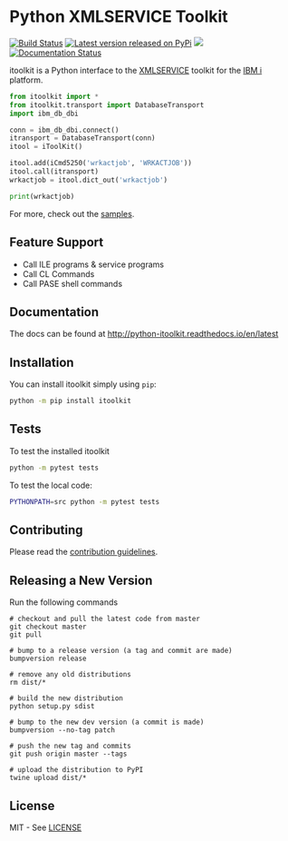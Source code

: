 Python XMLSERVICE Toolkit
=========================

[![Build Status](https://travis-ci.com/IBM/python-itoolkit.svg?branch=master)](https://travis-ci.com/IBM/python-itoolkit)
[![Latest version released on PyPi](https://img.shields.io/pypi/v/itoolkit.svg)](https://pypi.python.org/pypi/itoolkit)
[![](https://img.shields.io/pypi/pyversions/itoolkit.svg)](https://pypi.org/project/itoolkit/)
[![Documentation Status](https://readthedocs.org/projects/python-itoolkit/badge/?version=latest)](https://python-itoolkit.readthedocs.io/en/latest/?badge=latest)

itoolkit is a Python interface to the [XMLSERVICE](https://bitbucket.org/inext/xmlservice-rpg) toolkit for the [IBM i](https://en.wikipedia.org/wiki/IBM_i) platform.

```python
from itoolkit import *
from itoolkit.transport import DatabaseTransport
import ibm_db_dbi

conn = ibm_db_dbi.connect()
itransport = DatabaseTransport(conn)
itool = iToolKit()

itool.add(iCmd5250('wrkactjob', 'WRKACTJOB'))
itool.call(itransport)
wrkactjob = itool.dict_out('wrkactjob')

print(wrkactjob)
```

For more, check out the [samples](samples).

Feature Support
---------------

- Call ILE programs & service programs
- Call CL Commands
- Call PASE shell commands

Documentation
-------------

The docs can be found at <http://python-itoolkit.readthedocs.io/en/latest>

Installation
------------

You can install itoolkit simply using `pip`:

```bash
python -m pip install itoolkit
```

Tests
-----

To test the installed itoolkit

```bash
python -m pytest tests
```

To test the local code:

```bash
PYTHONPATH=src python -m pytest tests
```

Contributing
------------

Please read the [contribution guidelines](CONTRIBUTING.md).

Releasing a New Version
-----------------------

Run the following commands

```
# checkout and pull the latest code from master
git checkout master
git pull

# bump to a release version (a tag and commit are made)
bumpversion release

# remove any old distributions
rm dist/*

# build the new distribution
python setup.py sdist

# bump to the new dev version (a commit is made)
bumpversion --no-tag patch

# push the new tag and commits
git push origin master --tags

# upload the distribution to PyPI
twine upload dist/*
```

License
-------

MIT - See [LICENSE](LICENSE)
